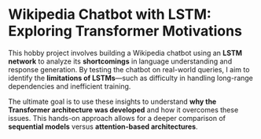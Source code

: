 # Wikipedia Chatbot with LSTM: Exploring Transformer Motivations

This hobby project involves building a Wikipedia chatbot using an **LSTM network** to analyze its **shortcomings** in language understanding and response generation. By testing the chatbot on real-world queries, I aim to identify the **limitations of LSTMs**—such as difficulty in handling long-range dependencies and inefficient training. 

The ultimate goal is to use these insights to understand **why the Transformer architecture was developed** and how it overcomes these issues. This hands-on approach allows for a deeper comparison of **sequential models** versus **attention-based architectures**.
